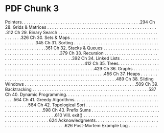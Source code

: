 # PDF Chunk 3

Pointers. . . . . . . . . . . . . . . . . . . . . . . . . . . . . . . . . . . . . . . . . . . . . . . . .294 Ch 28. Grids & Matrices . . . . . . . . . . . . . . . . . . . . . . . . . . . . . . . . . . . . . . . . . . . . . .312 Ch 29. Binary Search . . . . . . . . . . . . . . . . . . . . . . . . . . . . . . . . . . . . . . . . . . . . . . . .326 Ch 30. Sets & Maps . . . . . . . . . . . . . . . . . . . . . . . . . . . . . . . . . . . . . . . . . . . . . . . . .345 Ch 31. Sorting . . . . . . . . . . . . . . . . . . . . . . . . . . . . . . . . . . . . . . . . . . . . . . . . . . . .361 Ch 32. Stacks & Queues . . . . . . . . . . . . . . . . . . . . . . . . . . . . . . . . . . . . . . . . . . . . . .379 Ch 33. Recursion . . . . . . . . . . . . . . . . . . . . . . . . . . . . . . . . . . . . . . . . . . . . . . . . . .392 Ch 34. Linked Lists . . . . . . . . . . . . . . . . . . . . . . . . . . . . . . . . . . . . . . . . . . . . . . . . .412 Ch 35. Trees. . . . . . . . . . . . . . . . . . . . . . . . . . . . . . . . . . . . . . . . . . . . . . . . . . . . . .429 Ch 36. Graphs . . . . . . . . . . . . . . . . . . . . . . . . . . . . . . . . . . . . . . . . . . . . . . . . . . . .456 Ch 37. Heaps . . . . . . . . . . . . . . . . . . . . . . . . . . . . . . . . . . . . . . . . . . . . . . . . . . . . .489 Ch 38. Sliding Windows . . . . . . . . . . . . . . . . . . . . . . . . . . . . . . . . . . . . . . . . . . . . . .509 Ch 39. Backtracking . . . . . . . . . . . . . . . . . . . . . . . . . . . . . . . . . . . . . . . . . . . . . . . .537 Ch 40. Dynamic Programming. . . . . . . . . . . . . . . . . . . . . . . . . . . . . . . . . . . . . . . . . .564 Ch 41. Greedy Algorithms. . . . . . . . . . . . . . . . . . . . . . . . . . . . . . . . . . . . . . . . . . . . .584 Ch 42. Topological Sort . . . . . . . . . . . . . . . . . . . . . . . . . . . . . . . . . . . . . . . . . . . . . .598 Ch 43. Prefix Sums . . . . . . . . . . . . . . . . . . . . . . . . . . . . . . . . . . . . . . . . . . . . . . . . .610 VIII. exit() . . . . . . . . . . . . . . . . . . . . . . . . . . . . . . . . . . . . . . . . . . . . . . . . . 624 Acknowledgments. . . . . . . . . . . . . . . . . . . . . . . . . . . . . . . . . . . . . . . . . . . . . . . . . . .626 Post-Mortem Example Log . . . . . . . . . . . .